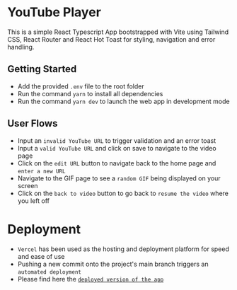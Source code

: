# YouTube Player

This is a simple React Typescript App bootstrapped with Vite using Tailwind CSS, React Router and React Hot Toast for styling, navigation and error handling.

## Getting Started

- Add the provided `.env` file to the root folder
- Run the command `yarn` to install all dependencies
- Run the command `yarn dev` to launch the web app in development mode

## User Flows

- Input an `invalid YouTube URL` to trigger validation and an error toast
- Input a `valid YouTube URL` and click on save to navigate to the video page
- Click on the `edit URL` button to navigate back to the home page and `enter a new URL`
- Navigate to the GIF page to see a `random GIF` being displayed on your screen
- Click on the `back to video` button to go back to `resume the video` where you left off

# Deployment

- `Vercel` has been used as the hosting and deployment platform for speed and ease of use
- Pushing a new commit onto the project's main branch triggers an `automated deployment`
- Please find here the [`deployed version of the app`](https://you-tube-player-app.vercel.app/)
